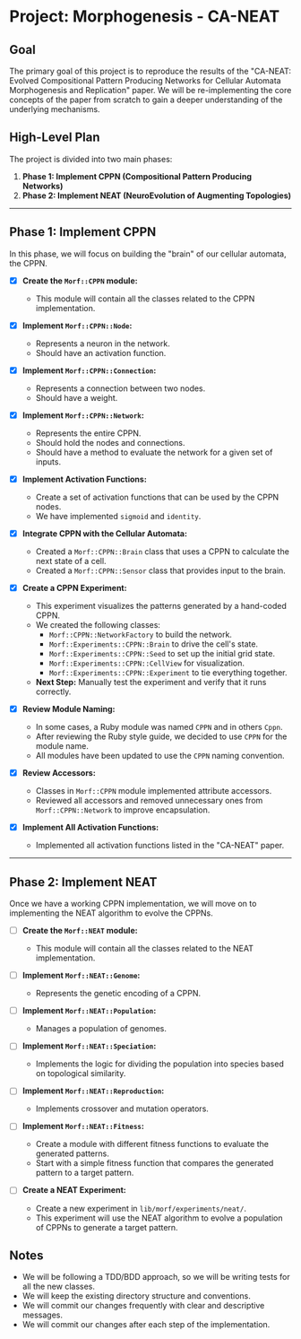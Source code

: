 # Project: Morphogenesis - CA-NEAT

## Goal

The primary goal of this project is to reproduce the results of the "CA-NEAT: Evolved
Compositional Pattern Producing Networks for Cellular Automata Morphogenesis and Replication" paper.
We will be re-implementing the core concepts of the paper from scratch to gain a deeper
understanding of the underlying mechanisms.

## High-Level Plan

The project is divided into two main phases:

1.  **Phase 1: Implement CPPN (Compositional Pattern Producing Networks)**
2.  **Phase 2: Implement NEAT (NeuroEvolution of Augmenting Topologies)**

---

## Phase 1: Implement CPPN

In this phase, we will focus on building the "brain" of our cellular automata, the CPPN.

- [x] **Create the `Morf::CPPN` module:**
  - This module will contain all the classes related to the CPPN implementation.

- [x] **Implement `Morf::CPPN::Node`:**
  - Represents a neuron in the network.
  - Should have an activation function.

- [x] **Implement `Morf::CPPN::Connection`:**
  - Represents a connection between two nodes.
  - Should have a weight.

- [x] **Implement `Morf::CPPN::Network`:**
  - Represents the entire CPPN.
  - Should hold the nodes and connections.
  - Should have a method to evaluate the network for a given set of inputs.

- [x] **Implement Activation Functions:**
  - Create a set of activation functions that can be used by the CPPN nodes.
  - We have implemented `sigmoid` and `identity`.

- [x] **Integrate CPPN with the Cellular Automata:**
  - Created a `Morf::CPPN::Brain` class that uses a CPPN to calculate the next state of a cell.
  - Created a `Morf::CPPN::Sensor` class that provides input to the brain.

- [x] **Create a CPPN Experiment:**
  - This experiment visualizes the patterns generated by a hand-coded CPPN.
  - We created the following classes:
    - `Morf::CPPN::NetworkFactory` to build the network.
    - `Morf::Experiments::CPPN::Brain` to drive the cell's state.
    - `Morf::Experiments::CPPN::Seed` to set up the initial grid state.
    - `Morf::Experiments::CPPN::CellView` for visualization.
    - `Morf::Experiments::CPPN::Experiment` to tie everything together.
  - **Next Step:** Manually test the experiment and verify that it runs correctly.

- [x] **Review Module Naming:**
  - In some cases, a Ruby module was named `CPPN` and in others `Cppn`.
  - After reviewing the Ruby style guide, we decided to use `CPPN` for the module name.
  - All modules have been updated to use the `CPPN` naming convention.

- [x] **Review Accessors:**
  - Classes in `Morf::CPPN` module implemented attribute accessors.
  - Reviewed all accessors and removed unnecessary ones from `Morf::CPPN::Network` to improve encapsulation.

- [x] **Implement All Activation Functions:**
  - Implemented all activation functions listed in the "CA-NEAT" paper.

---

## Phase 2: Implement NEAT

Once we have a working CPPN implementation, we will move on to implementing the NEAT algorithm to
evolve the CPPNs.

- [ ] **Create the `Morf::NEAT` module:**
  - This module will contain all the classes related to the NEAT implementation.

- [ ] **Implement `Morf::NEAT::Genome`:**
  - Represents the genetic encoding of a CPPN.

- [ ] **Implement `Morf::NEAT::Population`:**
  - Manages a population of genomes.

- [ ] **Implement `Morf::NEAT::Speciation`:**
  - Implements the logic for dividing the population into species based on topological similarity.

- [ ] **Implement `Morf::NEAT::Reproduction`:**
  - Implements crossover and mutation operators.

- [ ] **Implement `Morf::NEAT::Fitness`:**
  - Create a module with different fitness functions to evaluate the generated patterns.
  - Start with a simple fitness function that compares the generated pattern to a target pattern.

- [ ] **Create a NEAT Experiment:**
  - Create a new experiment in `lib/morf/experiments/neat/`.
  - This experiment will use the NEAT algorithm to evolve a population of CPPNs to generate a
    target pattern.

## Notes

- We will be following a TDD/BDD approach, so we will be writing tests for all the new classes.
- We will keep the existing directory structure and conventions.
- We will commit our changes frequently with clear and descriptive messages.
- We will commit our changes after each step of the implementation.
